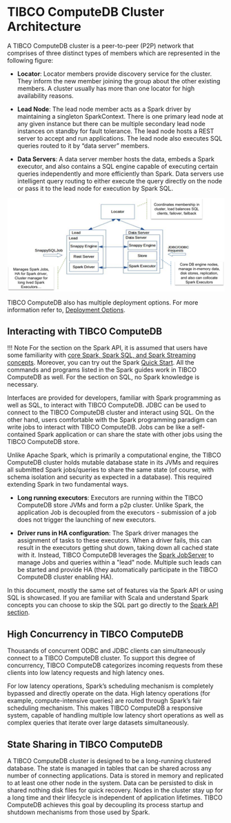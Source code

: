 # TIBCO ComputeDB Cluster Architecture
A TIBCO ComputeDB cluster is a peer-to-peer (P2P) network that comprises of three distinct types of members which are represented in the following figure:

*	**Locator**: Locator members provide discovery service for the cluster. They inform the new member joining the group about the other existing members. A cluster usually has more than one locator for high availability reasons.

*	**Lead Node**: The lead node member acts as a Spark driver by maintaining a singleton SparkContext. There is one primary lead node at any given instance but there can be multiple secondary lead node instances on standby for fault tolerance. The lead node hosts a REST server to accept and run applications. The lead node also executes SQL queries routed to it by “data server” members.

*	**Data Servers**: A data server member hosts the data, embeds a Spark executor, and also contains a SQL engine capable of executing certain queries independently and more efficiently than Spark. Data servers use intelligent query routing to either execute the query directly on the node or pass it to the lead node for execution by Spark SQL.

![ClusterArchitecture](../GettingStarted_Architecture.png)

TIBCO ComputeDB also has multiple deployment options. For more information refer to, [Deployment Options](../deployment.md).

## Interacting with TIBCO ComputeDB

!!! Note 
	For the section on the Spark API, it is assumed that users have some familiarity with [core Spark, Spark SQL, and Spark Streaming concepts](http://spark.apache.org/docs/latest/).
	Moreover, you can try out the Spark [Quick Start](http://spark.apache.org/docs/latest/quick-start.html). All the commands and programs listed in the Spark guides work in TIBCO ComputeDB as well.
	For the section on SQL, no Spark knowledge is necessary.

Interfaces are provided for developers, familiar with Spark programming as well as SQL, to interact with TIBCO ComputeDB. JDBC can be used to connect to the TIBCO ComputeDB cluster and interact using SQL. On the other hand, users comfortable with the Spark programming paradigm can write jobs to interact with TIBCO ComputeDB. Jobs can be like a self-contained Spark application or can share the state with other jobs using the TIBCO ComputeDB store.

Unlike Apache Spark, which is primarily a computational engine, the TIBCO ComputeDB cluster holds mutable database state in its JVMs and requires all submitted Spark jobs/queries to share the same state (of course, with schema isolation and security as expected in a database). This required extending Spark in two fundamental ways.

*	**Long running executors**: Executors are running within the TIBCO ComputeDB store JVMs and form a p2p cluster.  Unlike Spark, the application Job is decoupled from the executors - submission of a job does not trigger the launching of new executors.

*	**Driver runs in HA configuration**: The Spark driver manages the assignment of tasks to these executors.  When a driver fails, this can result in the executors getting shut down, taking down all cached state with it. Instead, TIBCO ComputeDB leverages the [Spark JobServer](https://github.com/spark-jobserver/spark-jobserver) to manage Jobs and queries within a "lead" node.  Multiple such leads can be started and provide HA (they automatically participate in the TIBCO ComputeDB cluster enabling HA).

In this document, mostly the same set of features via the Spark API or using SQL is showcased. If you are familiar with Scala and understand Spark concepts you can choose to skip the SQL part go directly to the [Spark API section](../programming_guide/sparksession_snappysession_and_snappystreamingcontext.md).

## High Concurrency in TIBCO ComputeDB
Thousands of concurrent ODBC and JDBC clients can simultaneously connect to a TIBCO ComputeDB cluster. To support this degree of concurrency, TIBCO ComputeDB categorizes incoming requests from these clients into low latency requests and high latency ones.

For low latency operations, Spark’s scheduling mechanism is completely bypassed and directly operate on the data. High latency operations (for example, compute-intensive queries) are routed through Spark’s fair scheduling mechanism. This makes TIBCO ComputeDB a responsive system, capable of handling multiple low latency short operations as well as complex queries that iterate over large datasets simultaneously.

## State Sharing in TIBCO ComputeDB
A TIBCO ComputeDB cluster is designed to be a long-running clustered database. The state is managed in tables that can be shared across any number of connecting applications. Data is stored in memory and replicated to at least one other node in the system. Data can be persisted to disk in shared nothing disk files for quick recovery. Nodes in the cluster stay up for a long time and their lifecycle is independent of application lifetimes. TIBCO ComputeDB achieves this goal by decoupling its process startup and shutdown mechanisms from those used by Spark.
